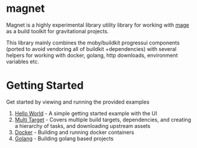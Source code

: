 # magnet
Magnet is a highly experimental library utility library for working with [mage](https://magefile.org) as a build toolkit for gravitational projects.

This library mainly combines the moby/buildkit progressui components (ported to avoid vendoring all of buildkit +dependencies) with several helpers for working with docker, golang, http downloads, environment variables etc. 

# Getting Started
Get started by viewing and running the provided examples

1. [Hello World](examples/hello_world) - A simple getting started example with the UI
2. [Multi Target](examples/multi_target) - Covers multiple build targets, dependencies, and creating a hierarchy of tasks, and downloading upstream assets
3. [Docker](examples/docker) - Building and running docker containers
4. [Golang](examples/golang) - Building golang based projects